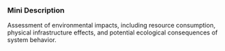 ### Mini Description

Assessment of environmental impacts, including resource consumption, physical infrastructure effects, and potential ecological consequences of system behavior.
